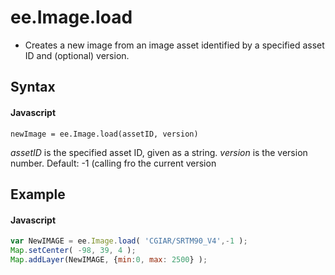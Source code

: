 # ee.Image.load
- Creates a new image from an image asset identified by a specified asset ID and (optional) version.

## Syntax

#### Javascript
```
newImage = ee.Image.load(assetID, version)
```

*assetID* is the specified asset ID, given as a string.
*version* is the version number. Default: -1 (calling fro the current version


## Example

#### Javascript
```javascript
var NewIMAGE = ee.Image.load( 'CGIAR/SRTM90_V4',-1 );
Map.setCenter( -98, 39, 4 );
Map.addLayer(NewIMAGE, {min:0, max: 2500} );
```
